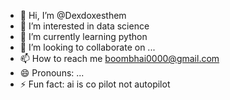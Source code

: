 - 👋 Hi, I’m @Dexdoxesthem
- 👀 I’m interested in data science
- 🌱 I’m currently learning python
- 💞️ I’m looking to collaborate on ...
- 📫 How to reach me boombhai0000@gmail.com
- 😄 Pronouns: ...
- ⚡ Fun fact: ai is co pilot not autopilot

<!---
Dexdoxesthem/Dexdoxesthem is a ✨ special ✨ repository because its `README.md` (this file) appears on your GitHub profile.
You can click the Preview link to take a look at your changes.
--->
